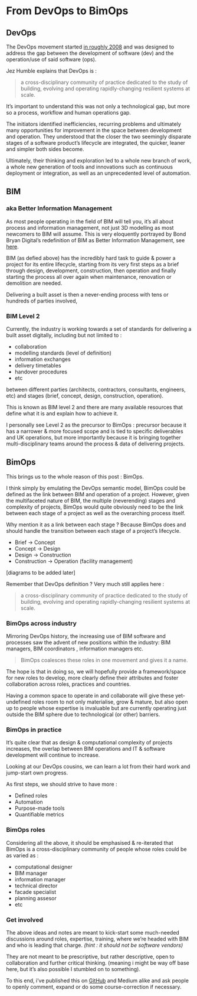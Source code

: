 # From DevOps to BimOps

## DevOps
The DevOps movement started [in roughly 2008](https://medium.com/r/?url=https%3A%2F%2Fen.wikipedia.org%2Fwiki%2FDevOps) and was designed to address the gap between the development of software (dev) and the operation/use of said software (ops).

Jez Humble explains that DevOps is :

> a cross-disciplinary community of practice dedicated to the study of building, evolving and operating rapidly-changing resilient systems at scale.

It’s important to understand this was not only a technological gap, but more so a process, workflow and human operations gap.

The initiators identified inefficiencies, recurring problems and ultimately many opportunities for improvement in the space between development and operation. They understood that the closer the two seemingly disparate stages of a software product’s lifecycle are integrated, the quicker, leaner and simpler both sides become.

Ultimately, their thinking and exploration led to a whole new branch of work, a whole new generation of tools and innovations such as continuous deployment or integration, as well as an unprecedented level of automation.

## BIM
### aka Better Information Management
As most people operating in the field of BIM will tell you, it’s all about process and information management, not just 3D modelling as most newcomers to BIM will assume. This is very eloquently portrayed by Bond Bryan Digital’s redefinition of BIM as Better Information Management, see [here](https://medium.com/r/?url=http%3A%2F%2Fwww.bondbryan.com%2Fdigital).

BIM (as defied above) has the incredibly hard task to guide & power a project for its entire lifecycle, starting from its very first steps as a brief through design, development, construction, then operation and finally starting the process all over again when maintenance, renovation or demolition are needed.

Delivering a built asset is then a never-ending process with tens or hundreds of parties involved, 

### BIM Level 2
Currently, the industry is working towards a set of standards for delivering a built asset digitally, including but not limited to :

- collaboration
- modelling standards (level of definition)
- information exchanges
- delivery timetables
- handover procedures
- etc

between different parties (architects, contractors, consultants, engineers, etc) and stages (brief, concept, design, construction, operation).

This is known as BIM level 2 and there are many available resources that define what it is and explain how to achieve it.

I personally see Level 2 as the precursor to BimOps : precursor because it has a narrower & more focused scope and is tied to specific deliverables and UK operations, but more importantly because it is bringing together multi-disciplinary teams around the process & data of delivering projects.

## BimOps
This brings us to the whole reason of this post : BimOps.

I think simply by emulating the DevOps semantic model, BimOps could be defined as the link between BIM and operation of a project. However, given the multifaceted nature of BIM, the multiple (neverending) stages and complexity of projects, BimOps would quite obviously need to be the link between each stage of a project as well as the overarching process itself.

Why mention it as a link between each stage ? Because BimOps does and should handle the transition between each stage of a project’s lifecycle.

- Brief -> Concept
- Concept -> Design
- Design -> Construction
- Construction -> Operation (facility management)

[diagrams to be added later]

Remember that DevOps definition ? Very much still applies here :

> a cross-disciplinary community of practice dedicated to the study of building, evolving and operating rapidly-changing resilient systems at scale.

### BimOps across industry
Mirroring DevOps history, the increasing use of BIM software and processes saw the advent of new positions within the industry: BIM managers, BIM coordinators , information managers etc.

> BimOps coalesces these roles in one movement and gives it a name.

The hope is that in doing so, we will hopefully provide a framework/space for new roles to develop, more clearly define their attributes and foster collaboration across roles, practices and countries.

Having a common space to operate in and collaborate will give these yet-undefined roles room to not only materialise, grow & mature, but also open up to people whose expertise is invaluable but are currently operating just outside the BIM sphere due to technological (or other) barriers.

### BimOps in practice
It’s quite clear that as design & computational complexity of projects increases, the overlap between BIM operations and IT & software development will continue to increase.

Looking at our DevOps cousins, we can learn a lot from their hard work and jump-start own progress.

As first steps, we should strive to have more :

- Defined roles
- Automation
- Purpose-made tools
- Quantifiable metrics

### BimOps roles
Considering all the above, it should be emphasised & re-iterated that BimOps is a cross-disciplinary community of people whose roles could be as varied as :

- computational designer
- BIM manager
- information manager
- technical director
- facade specialist
- planning assesor
- etc

### Get involved
The above ideas and notes are meant to kick-start some much-needed discussions around roles, expertise, training, where we’re headed with BIM and who is leading that charge. *(hint : it should not be software vendors)* 

They are not meant to be prescriptive, but rather descriptive, open to collaboration and further critical thinking. (meaning i might be way off base here, but it’s also possible I stumbled on to something).

To this end, i’ve published this on [GitHub](https://github.com/radumg/BimOps) and Medium alike and ask people to openly comment, expand or do some course-correction if necessary.
